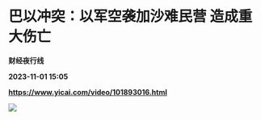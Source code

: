 # 巴以冲突：以军空袭加沙难民营 造成重大伤亡
**财经夜行线**

**2023-11-01 15:05**

**https://www.yicai.com/video/101893016.html**

![](http://imgcdn.yicai.com/vms-new/2023/11/bf7cbe77-a67b-4eff-a3ba-12fe3e1fdd3f_SURc.jpg)